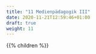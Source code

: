 ```yaml
---
title: "11 Medienpädagogik III"
date: 2020-11-21T12:59:46+01:00
draft: true
weight: 11
---
```

{{% children  %}}

<center>

</center>
